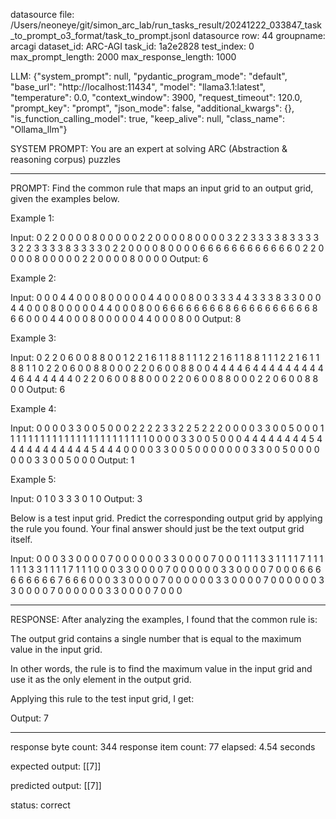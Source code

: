 datasource file: /Users/neoneye/git/simon_arc_lab/run_tasks_result/20241222_033847_task_to_prompt_o3_format/task_to_prompt.jsonl
datasource row: 44
groupname: arcagi
dataset_id: ARC-AGI
task_id: 1a2e2828
test_index: 0
max_prompt_length: 2000
max_response_length: 1000

LLM:
{"system_prompt": null, "pydantic_program_mode": "default", "base_url": "http://localhost:11434", "model": "llama3.1:latest", "temperature": 0.0, "context_window": 3900, "request_timeout": 120.0, "prompt_key": "prompt", "json_mode": false, "additional_kwargs": {}, "is_function_calling_model": true, "keep_alive": null, "class_name": "Ollama_llm"}

SYSTEM PROMPT:
You are an expert at solving ARC (Abstraction & reasoning corpus) puzzles

---

PROMPT:
Find the common rule that maps an input grid to an output grid, given the examples below.

Example 1:

Input:
0 2 2 0 0 0 0 8 0 0 0 0
0 2 2 0 0 0 0 8 0 0 0 0
3 2 2 3 3 3 3 8 3 3 3 3
3 2 2 3 3 3 3 8 3 3 3 3
0 2 2 0 0 0 0 8 0 0 0 0
6 6 6 6 6 6 6 6 6 6 6 6
0 2 2 0 0 0 0 8 0 0 0 0
0 2 2 0 0 0 0 8 0 0 0 0
Output:
6

Example 2:

Input:
0 0 0 4 4 0 0 0 8 0 0
0 0 0 4 4 0 0 0 8 0 0
3 3 3 4 4 3 3 3 8 3 3
0 0 0 4 4 0 0 0 8 0 0
0 0 0 4 4 0 0 0 8 0 0
6 6 6 6 6 6 6 6 8 6 6
6 6 6 6 6 6 6 6 8 6 6
0 0 0 4 4 0 0 0 8 0 0
0 0 0 4 4 0 0 0 8 0 0
Output:
8

Example 3:

Input:
0 2 2 0 6 0 0 8 8 0 0
1 2 2 1 6 1 1 8 8 1 1
1 2 2 1 6 1 1 8 8 1 1
1 2 2 1 6 1 1 8 8 1 1
0 2 2 0 6 0 0 8 8 0 0
0 2 2 0 6 0 0 8 8 0 0
4 4 4 4 6 4 4 4 4 4 4
4 4 4 4 6 4 4 4 4 4 4
0 2 2 0 6 0 0 8 8 0 0
0 2 2 0 6 0 0 8 8 0 0
0 2 2 0 6 0 0 8 8 0 0
Output:
6

Example 4:

Input:
0 0 0 0 3 3 0 0 5 0 0 0
2 2 2 2 3 3 2 2 5 2 2 2
0 0 0 0 3 3 0 0 5 0 0 0
1 1 1 1 1 1 1 1 1 1 1 1
1 1 1 1 1 1 1 1 1 1 1 1
0 0 0 0 3 3 0 0 5 0 0 0
4 4 4 4 4 4 4 4 5 4 4 4
4 4 4 4 4 4 4 4 5 4 4 4
0 0 0 0 3 3 0 0 5 0 0 0
0 0 0 0 3 3 0 0 5 0 0 0
0 0 0 0 3 3 0 0 5 0 0 0
Output:
1

Example 5:

Input:
0 1 0
3 3 3
0 1 0
Output:
3

Below is a test input grid. Predict the corresponding output grid by applying the rule you found. Your final answer should just be the text output grid itself.

Input:
0 0 0 3 3 0 0 0 0 7 0 0 0
0 0 0 3 3 0 0 0 0 7 0 0 0
1 1 1 3 3 1 1 1 1 7 1 1 1
1 1 1 3 3 1 1 1 1 7 1 1 1
0 0 0 3 3 0 0 0 0 7 0 0 0
0 0 0 3 3 0 0 0 0 7 0 0 0
6 6 6 6 6 6 6 6 6 7 6 6 6
0 0 0 3 3 0 0 0 0 7 0 0 0
0 0 0 3 3 0 0 0 0 7 0 0 0
0 0 0 3 3 0 0 0 0 7 0 0 0
0 0 0 3 3 0 0 0 0 7 0 0 0


---

RESPONSE:
After analyzing the examples, I found that the common rule is:

The output grid contains a single number that is equal to the maximum value in the input grid.

In other words, the rule is to find the maximum value in the input grid and use it as the only element in the output grid.

Applying this rule to the test input grid, I get:

Output:
7

---


response byte count: 344
response item count: 77
elapsed: 4.54 seconds

expected output:
[[7]]

predicted output:
[[7]]

status: correct

